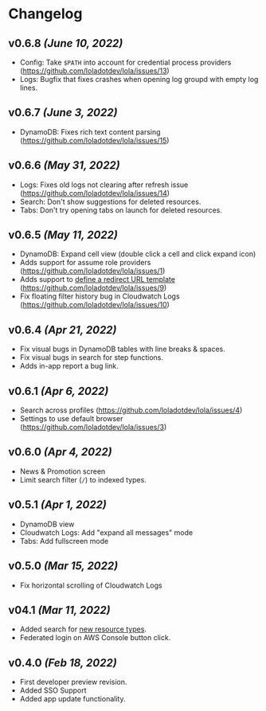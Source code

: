 # Changelog

## v0.6.8 _(June 10, 2022)_
- Config: Take `$PATH` into account for credential process providers (https://github.com/loladotdev/lola/issues/13)
- Logs: Bugfix that fixes crashes when opening log groupd with empty log lines.

## v0.6.7 _(June 3, 2022)_
- DynamoDB: Fixes rich text content parsing (https://github.com/loladotdev/lola/issues/15)

## v0.6.6 _(May 31, 2022)_
- Logs: Fixes old logs not clearing after refresh issue (https://github.com/loladotdev/lola/issues/14)
- Search: Don't show suggestions for deleted resources.
- Tabs: Don't try opening tabs on launch for deleted resources.

## v0.6.5 _(May 11, 2022)_
- DynamoDB: Expand cell view (double click a cell and click expand icon)
- Adds support for assume role providers (https://github.com/loladotdev/lola/issues/1)
- Adds support to [define a redirect URL template](https://github.com/loladotdev/lola/wiki/Settings#custom-url-template) (https://github.com/loladotdev/lola/issues/9) 
- Fix floating filter history bug in Cloudwatch Logs (https://github.com/loladotdev/lola/issues/10)

## v0.6.4 _(Apr 21, 2022)_
- Fix visual bugs in DynamoDB tables with line breaks & spaces.
- Fix visual bugs in search for step functions.
- Adds in-app report a bug link.

## v0.6.1 _(Apr 6, 2022)_
- Search across profiles (https://github.com/loladotdev/lola/issues/4)
- Settings to use default browser (https://github.com/loladotdev/lola/issues/3)

## v0.6.0 _(Apr 4, 2022)_
- News & Promotion screen
- Limit search filter (`/`) to indexed types.

## v0.5.1 _(Apr 1, 2022)_
- DynamoDB view
- Cloudwatch Logs: Add "expand all messages" mode
- Tabs: Add fullscreen mode 

## v0.5.0 _(Mar 15, 2022)_
- Fix horizontal scrolling of Cloudwatch Logs

## v04.1 _(Mar 11, 2022)_
- Added search for [new resource types](https://github.com/loladotdev/lola/projects/1#card-77129223).
- Federated login on AWS Console button click.

## v0.4.0 _(Feb 18, 2022)_
- First developer preview revision.
- Added SSO Support
- Added app update functionality.
